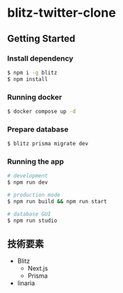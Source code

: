 # blitz-twitter-clone

## Getting Started

### Install dependency

```bash
$ npm i -g blitz
$ npm install
```

### Running docker

```bash
$ docker compose up -d
```

### Prepare database

```bash
$ blitz prisma migrate dev
```

### Running the app

```bash
# development
$ npm run dev

# production mode
$ npm run build && npm run start

# database GUI
$ npm run studio
```

## 技術要素

- Blitz
  - Next.js
  - Prisma
- linaria
